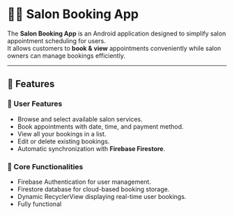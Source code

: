 # 💇‍♀️ Salon Booking App

The **Salon Booking App** is an Android application designed to simplify salon appointment scheduling for users.  
It allows customers to **book & view** appointments conveniently while salon owners can manage bookings efficiently.

---

## 🚀 Features

### 👤 User Features
- Browse and select available salon services.
- Book appointments with date, time, and payment method.
- View all your bookings in a list.
- Edit or delete existing bookings.
- Automatic synchronization with **Firebase Firestore**.

### 🧩 Core Functionalities
- Firebase Authentication for user management.
- Firestore database for cloud-based booking storage.
- Dynamic RecyclerView displaying real-time user bookings.
- Fully functional
